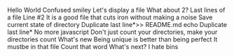 Hello World
Confused smiley
Let's display a file
What about 2?
Last lines of a file
Line #2
It is a good file that cuts iron without making a noise
Save current state of directory
Duplicate last line*>> README.md
echo Duplicate last line*
No more javascript
Don't just count your directories, make your directories count
What's new
Being unique is better than being perfect
It mustbe in that file
Count that word
What's next?
I hate bins
